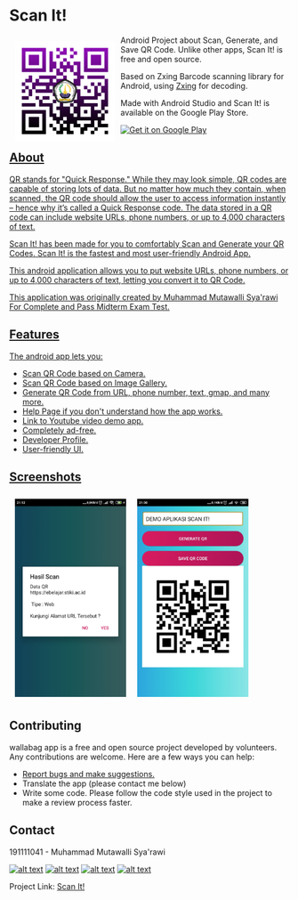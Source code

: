 [1.1]: http://i.imgur.com/tXSoThF.png (Twitter)
[2.1]: http://i.imgur.com/P3YfQoD.png (Facebook)
[3.1]: http://i.imgur.com/yCsTjba.png (Instagram)
[4.1]: http://i.imgur.com/0o48UoR.png (Github)
    

[1]: https://www.twitter.com/MasSakti_
[2]: https://www.facebook.com/MasSakti477
[3]: https://www.instagram.com/mas.sakti_/
[4]: https://github.com/MasSakti

# Scan It!

<img src="app/src/main/res/drawable-xxxhdpi/qrcodelogo.png" align="left"
width="180" hspace="10" vspace="10">

Android Project about Scan, Generate, and Save QR Code.
Unlike other apps, Scan It! is free and open source.

Based on Zxing Barcode scanning library for Android, using [Zxing](https://github.com/journeyapps/zxing-android-embedded) for decoding.

Made with Android Studio and Scan It! is available on the Google Play Store.

<p align="left">
<a href="https://play.google.com/store">
    <img alt="Get it on Google Play"
        height="80"
        src="https://play.google.com/intl/en_us/badges/images/generic/en_badge_web_generic.png" />
  </p>
    
## About
QR stands for "Quick Response."
While they may look simple, QR codes are capable of storing lots of data. But no matter how much they contain, when scanned, the QR code should allow the user to access information instantly – hence why it’s called a Quick Response code. The data stored in a QR code can include website URLs, phone numbers, or up to 4,000 characters of text.
    
Scan It! has been made for you to comfortably Scan and Generate your QR Codes.
Scan It! is the fastest and most user-friendly Android App.

This android application allows you to put website URLs, phone numbers, or up to 4,000 characters of text, letting you convert it to QR Code.

This application was originally created by Muhammad Mutawalli Sya'rawi For Complete and Pass Midterm Exam Test.

## Features

The android app lets you:
- Scan QR Code based on Camera.
- Scan QR Code based on Image Gallery.
- Generate QR Code from URL, phone number, text, gmap, and many more.
- Help Page if you don't understand how the app works.
- Link to Youtube video demo app.
- Completely ad-free.
- Developer Profile.
- User-friendly UI.
    
    
## Screenshots

[<img src="/readme/scanresult.jpg" align="left"
width="200"
    hspace="10" vspace="10">](/readme/Wallabag%20Reading%20List.png)
[<img src="/readme/generateresult.jpg" align="center"
width="200"
    hspace="10" vspace="10">](/readme/Wallabag%20Article%20View.png)

## Contributing

wallabag app is a free and open source project developed by volunteers. Any contributions are welcome. Here are a few ways you can help:
 * [Report bugs and make suggestions.](https://github.com/MasSakti/ScanIt/issues)
 * Translate the app (please contact me below)
 * Write some code. Please follow the code style used in the project to make a review process faster.


<!-- CONTACT -->
## Contact

191111041 - Muhammad Mutawalli Sya'rawi
    
[![alt text][1.1]][1]
[![alt text][2.1]][2]
[![alt text][3.1]][3]
[![alt text][4.1]][4]

Project Link: [Scan It!](https://github.com/MasSakti/ScanIt)
    

